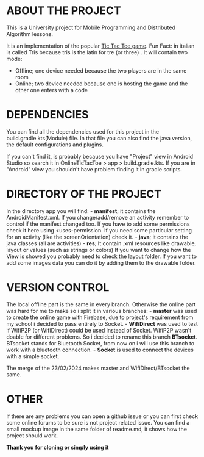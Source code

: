 # ABOUT THE PROJECT

This is a University project for Mobile Programming and Distributed Algorithm lessons.

It is an implementation of the popular [Tic Tac Toe game](https://en.wikipedia.org/wiki/Tic-tac-toe).
Fun Fact: in italian is called Tris because tris is the latin for tre (or three) .
It will contain two mode: 
  - Offline; one device needed because the two players are in the same room
  - Online; two device needed because one is hosting the game and the other one enters with a code

# DEPENDENCIES
You can find all the dependencies used for this project in the build.gradle.kts(Module) file.
In that file you can also find the java version, the default configurations and plugins.

If you can't find it, is probably because you have "Project" view in Android Studio so
search it in OnlineTicTacToe > app > build.gradle.kts.
If you are in "Android" view you shouldn't have problem finding it in gradle scripts.

# DIRECTORY OF THE PROJECT
In the directory app you will find:
    - **manifest**; it contains the AndroidManifest.xml.
                If you change/add/remove an activity remember to control if the manifest changed too.
                If you have to add some permissions check it here using <uses-permission.
                If you need some particular setting for an activity (like the screenOrientation) check it.
    - **java**; it contains the java classes (all are activities)
    - **res**;  It contain .xml resources like drawable, layout or values (such as strings or colors)
            If you want to change how the View is showed you probably need to check the layout folder.
            If you want to add some images data you can do it by adding them to the drawable folder.

# VERSION CONTROL
The local offline part is the same in every branch.
Otherwise the online part was hard for me to make so i split it in various branches:
    - **master** was used to create the online game with Firebase, due to project's requirement
        from my school i decided to pass entirely to Socket.
    - **WifiDirect** was used to test if WifiP2P (or WifiDirect) could be used instead of Socket. 
        WifiP2P wasn't doable for different problems. So i decided to rename this branch **BTsocket**.
        BTsocket stands for Bluetooth Socket, from now on i will use this branch to work with a bluetooth connection. 
    - **Socket** is used to connect the devices with a simple socket.

The merge of the 23/02/2024 makes master and WifiDirect/BTsocket the same.

# OTHER
If there are any problems you can open a github issue or you can first check some online forums to 
be sure is not project related issue.
You can find a small mockup image in the same folder of readme.md, it shows how the project should work.

**Thank you for cloning or simply using it**

